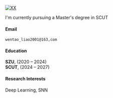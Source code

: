 [![XX](https://img.shields.io/badge/XX-github-blue?logo=github)](https://github.com/XX)

I'm currently pursuing a Master's degree in SCUT

#### Email  
<code>wentao_liao2001@163,com</code>  


#### Education  
**SZU**,   (2020 – 2024)  
**SCUT**,  (2024 – 2027)  

#### Research Interests  
Deep Learning, SNN